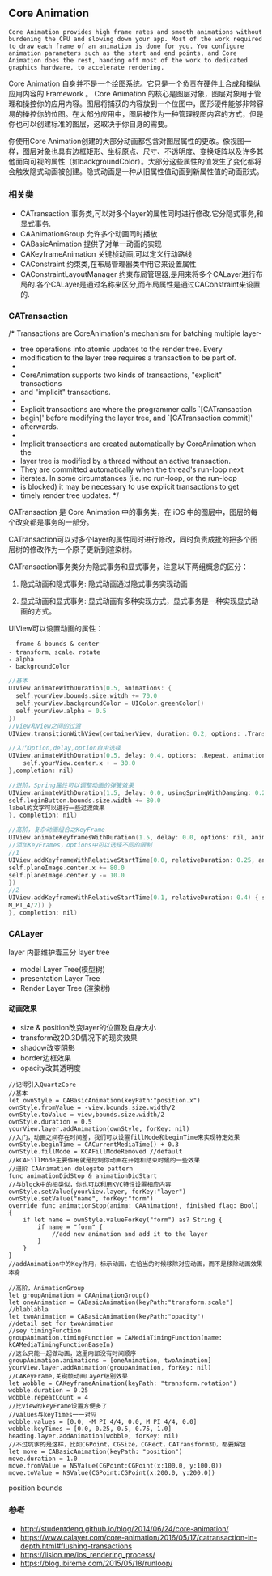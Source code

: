 ## Core Animation

```
Core Animation provides high frame rates and smooth animations without burdening the CPU and slowing down your app. Most of the work required to draw each frame of an animation is done for you. You configure animation parameters such as the start and end points, and Core Animation does the rest, handing off most of the work to dedicated graphics hardware, to accelerate rendering.
```

Core Animation 自身并不是一个绘图系统。它只是一个负责在硬件上合成和操纵应用内容的 Framework 。 Core Animation 的核心是图层对象，图层对象用于管理和操控你的应用内容。图层将捕获的内容放到一个位图中，图形硬件能够非常容易的操控你的位图。在大部分应用中，图层被作为一种管理视图内容的方式，但是你也可以创建标准的图层，这取决于你自身的需要。

你使用Core Animation创建的大部分动画都包含对图层属性的更改。像视图一样，图层对象也具有边框矩形、坐标原点、尺寸、不透明度、变换矩阵以及许多其他面向可视的属性（如backgroundColor）。大部分这些属性的值发生了变化都将会触发隐式动画被创建。隐式动画是一种从旧属性值动画到新属性值的动画形式。


### 相关类

- CATransaction 事务类,可以对多个layer的属性同时进行修改.它分隐式事务,和显式事务.
- CAAnimationGroup 允许多个动画同时播放
- CABasicAnimation 提供了对单一动画的实现
- CAKeyframeAnimation 关键桢动画,可以定义行动路线
- CAConstraint 约束类,在布局管理器类中用它来设置属性
- CAConstraintLayoutManager 约束布局管理器,是用来将多个CALayer进行布局的.各个CALayer是通过名称来区分,而布局属性是通过CAConstraint来设置的.


### CATransaction

/* Transactions are CoreAnimation's mechanism for batching multiple layer-
 * tree operations into atomic updates to the render tree. Every
 * modification to the layer tree requires a transaction to be part of.
 *
 * CoreAnimation supports two kinds of transactions, "explicit" transactions
 * and "implicit" transactions.
 *
 * Explicit transactions are where the programmer calls `[CATransaction
 * begin]' before modifying the layer tree, and `[CATransaction commit]'
 * afterwards.
 *
 * Implicit transactions are created automatically by CoreAnimation when the
 * layer tree is modified by a thread without an active transaction.
 * They are committed automatically when the thread's run-loop next
 * iterates. In some circumstances (i.e. no run-loop, or the run-loop
 * is blocked) it may be necessary to use explicit transactions to get
 * timely render tree updates. */

CATransaction 是 Core Animation 中的事务类，在 iOS 中的图层中，图层的每个改变都是事务的一部分。

CATransaction可以对多个layer的属性同时进行修改，同时负责成批的把多个图层树的修改作为一个原子更新到渲染树。

CATransaction事务类分为隐式事务和显式事务，注意以下两组概念的区分：

1. 隐式动画和隐式事务: 隐式动画通过隐式事务实现动画

2. 显式动画和显式事务: 显式动画有多种实现方式，显式事务是一种实现显式动画的方式。


UIView可以设置动画的属性：

    - frame & bounds & center
    - transform、scale、rotate
    - alpha
    - backgroundColor


``` c
//基本
UIView.animateWithDuration(0.5, animations: {
  self.yourView.bounds.size.witdh += 70.0
  self.yourView.backgroundColor = UIColor.greenColor()
  self.yourView.alpha = 0.5
})
//View和View之间的过渡
UIView.transitionWithView(containerView, duration: 0.2, options: .TransitionFlipFromLeft, animations: { _ in fromView.removeFromSuperview(); containerView.addSubview(toView) }, completion: nil)

//入门Option,delay,option自由选择
UIView.animateWithDuration(0.5, delay: 0.4, options: .Repeat, animations:{
    self.yourView.center.x + = 30.0
},completion: nil)

//进阶，Spring属性可以调整动画的弹簧效果
UIView.animateWithDuration(1.5, delay: 0.0, usingSpringWithDamping: 0.2, initialSpringVelocity: 0.0, options: nil, animations: {
self.loginButton.bounds.size.width += 80.0 
label的文字可以进行一些过渡效果
}, completion: nil)

//高阶，复杂动画组合之KeyFrame
UIView.animateKeyframesWithDuration(1.5, delay: 0.0, options: nil, animations: {
//添加KeyFrames，options中可以选择不同的限制
//1
UIView.addKeyframeWithRelativeStartTime(0.0, relativeDuration: 0.25, animations: {
self.planeImage.center.x += 80.0
self.planeImage.center.y -= 10.0 
})
//2
UIView.addKeyframeWithRelativeStartTime(0.1, relativeDuration: 0.4) { self.planeImage.transform = CGAffineTransformMakeRotation(CGFloat(-
M_PI_4/2)) }
}, completion: nil)

```

### CALayer

layer 内部维护着三分 layer tree


- model Layer Tree(模型树)
- presentation Layer Tree
- Render Layer Tree (渲染树)

#### 动画效果

- size & position改变layer的位置及自身大小
- transform改2D,3D情况下的现实效果
- shadow改变阴影
- border边框效果
- opacity改其透明度

```
//记得引入QuartzCore
//基本
let ownStyle = CABasicAnimation(keyPath:"position.x")
ownStyle.fromValue = -view.bounds.size.width/2
ownStyle.toValue = view,bounds.size.width/2
ownStyle.duration = 0.5
yourView.layer.addAnimation(ownStyle, forKey: nil)
//入门，动画之间存在时间差，我们可以设置fillMode和beginTime来实现特定效果
ownStyle.beginTime = CACurrentMediaTime() + 0.3
ownStyle.fillMode = KCAFillModeRemoved //default
//kCAFillMode主要作用就是控制你动画在开始和结束时候的一些效果
//进阶 CAAnimation delegate pattern
func animationDidStop & animationDidStart
//与block中的相类似，你也可以利用KVC特性设置相应内容
ownStyle.setValue(yourView.layer, forKey:"layer")
ownStyle.setValue("name", forKey:"form")
override func animationStop(anima: CAAnimation!, finished flag: Bool) {
    if let name = ownStyle.valueForKey("form") as? String {
        if name = "form" {
            //add new animation and add it to the layer
        }   
    }
}
//addAnimation中的Key作用，标示动画，在恰当的时候移除对应动画，而不是移除动画效果本身

//高阶，AnimationGroup
let groupAnimation = CAAnimationGroup()
let oneAnimation = CABasicAnimation(keyPath:"transform.scale")
//blablabla
let twoAnimation = CABasicAnimation(keyPath:"opacity")
//detail set for twoAnimation
//sey timingFunction
groupAnimation.timingFunction = CAMediaTimingFunction(name: kCAMediaTimingFunctionEaseIn)
//这么只能一起做动画，这里内部没有时间顺序
groupAnimation.animations = [oneAnimation, twoAnimation] 
yourView.layer.addAnimation(groupAnimation, forKey: nil)
//CAKeyFrame,关键帧动画Layer级别效果
let wobble = CAKeyframeAnimation(keyPath: "transform.rotation") wobble.duration = 0.25
wobble.repeatCount = 4
//比View的keyFrame设置方便多了
//values与keyTimes一一对应
wobble.values = [0.0, -M_PI_4/4, 0.0, M_PI_4/4, 0.0]
wobble.keyTimes = [0.0, 0.25, 0.5, 0.75, 1.0] heading.layer.addAnimation(wobble, forKey: nil)
//不过坑爹的是这样，比如CGPoint，CGSize，CGRect，CATransform3D，都要解包
let move = CABasicAnimation(keyPath: "position")
move.duration = 1.0
move.fromValue = NSValue(CGPoint:CGPoint(x:100.0, y:100.0))
move.toValue = NSValue(CGPoint:CGPoint(x:200.0, y:200.0))
```


position
bounds


### 参考
- http://studentdeng.github.io/blog/2014/06/24/core-animation/
- https://www.calayer.com/core-animation/2016/05/17/catransaction-in-depth.html#flushing-transactions
- https://lision.me/ios_rendering_process/
- https://blog.ibireme.com/2015/05/18/runloop/
